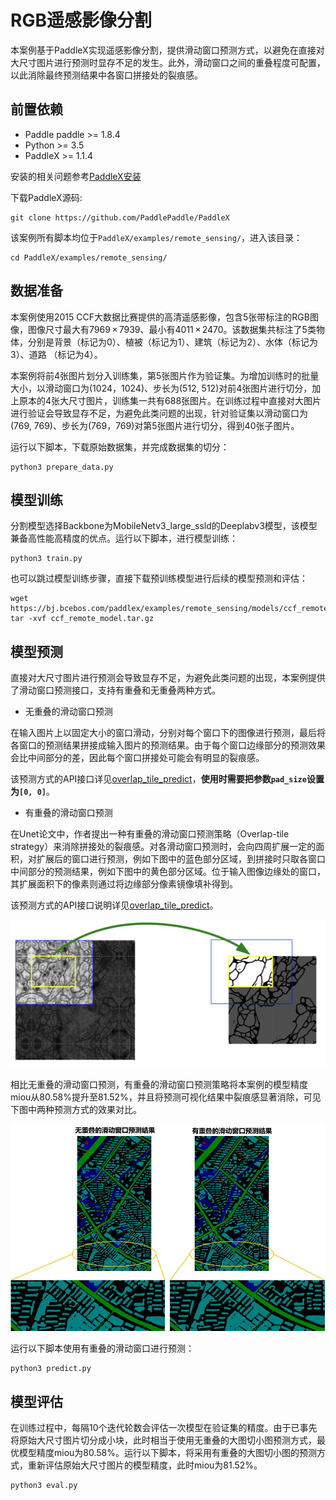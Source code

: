 # RGB遥感影像分割

本案例基于PaddleX实现遥感影像分割，提供滑动窗口预测方式，以避免在直接对大尺寸图片进行预测时显存不足的发生。此外，滑动窗口之间的重叠程度可配置，以此消除最终预测结果中各窗口拼接处的裂痕感。

## 前置依赖

* Paddle paddle >= 1.8.4
* Python >= 3.5
* PaddleX >= 1.1.4

安装的相关问题参考[PaddleX安装](../install.md)

下载PaddleX源码:

```
git clone https://github.com/PaddlePaddle/PaddleX
```

该案例所有脚本均位于`PaddleX/examples/remote_sensing/`，进入该目录：

```
cd PaddleX/examples/remote_sensing/
```

## 数据准备

本案例使用2015 CCF大数据比赛提供的高清遥感影像，包含5张带标注的RGB图像，图像尺寸最大有7969 × 7939、最小有4011 × 2470。该数据集共标注了5类物体，分别是背景（标记为0）、植被（标记为1）、建筑（标记为2）、水体（标记为3）、道路 （标记为4）。

本案例将前4张图片划分入训练集，第5张图片作为验证集。为增加训练时的批量大小，以滑动窗口为(1024，1024)、步长为(512, 512)对前4张图片进行切分，加上原本的4张大尺寸图片，训练集一共有688张图片。在训练过程中直接对大图片进行验证会导致显存不足，为避免此类问题的出现，针对验证集以滑动窗口为(769, 769)、步长为(769，769)对第5张图片进行切分，得到40张子图片。

运行以下脚本，下载原始数据集，并完成数据集的切分：

```
python3 prepare_data.py
```

## 模型训练

分割模型选择Backbone为MobileNetv3_large_ssld的Deeplabv3模型，该模型兼备高性能高精度的优点。运行以下脚本，进行模型训练：
```
python3 train.py
```

也可以跳过模型训练步骤，直接下载预训练模型进行后续的模型预测和评估：
```
wget https://bj.bcebos.com/paddlex/examples/remote_sensing/models/ccf_remote_model.tar.gz
tar -xvf ccf_remote_model.tar.gz
```

## 模型预测

直接对大尺寸图片进行预测会导致显存不足，为避免此类问题的出现，本案例提供了滑动窗口预测接口，支持有重叠和无重叠两种方式。

* 无重叠的滑动窗口预测

在输入图片上以固定大小的窗口滑动，分别对每个窗口下的图像进行预测，最后将各窗口的预测结果拼接成输入图片的预测结果。由于每个窗口边缘部分的预测效果会比中间部分的差，因此每个窗口拼接处可能会有明显的裂痕感。

该预测方式的API接口详见[overlap_tile_predict](https://paddlex.readthedocs.io/zh_CN/develop/apis/models/semantic_segmentation.html#overlap-tile-predict)，**使用时需要把参数`pad_size`设置为`[0, 0]`**。

* 有重叠的滑动窗口预测

在Unet论文中，作者提出一种有重叠的滑动窗口预测策略（Overlap-tile strategy）来消除拼接处的裂痕感。对各滑动窗口预测时，会向四周扩展一定的面积，对扩展后的窗口进行预测，例如下图中的蓝色部分区域，到拼接时只取各窗口中间部分的预测结果，例如下图中的黄色部分区域。位于输入图像边缘处的窗口，其扩展面积下的像素则通过将边缘部分像素镜像填补得到。

该预测方式的API接口说明详见[overlap_tile_predict](https://paddlex.readthedocs.io/zh_CN/develop/apis/models/semantic_segmentation.html#overlap-tile-predict)。

![](../../examples/remote_sensing/images/overlap_tile.png)

相比无重叠的滑动窗口预测，有重叠的滑动窗口预测策略将本案例的模型精度miou从80.58%提升至81.52%，并且将预测可视化结果中裂痕感显著消除，可见下图中两种预测方式的效果对比。

![](../../examples/remote_sensing/images/visualize_compare.jpg)

运行以下脚本使用有重叠的滑动窗口进行预测：
```
python3 predict.py
```

## 模型评估

在训练过程中，每隔10个迭代轮数会评估一次模型在验证集的精度。由于已事先将原始大尺寸图片切分成小块，此时相当于使用无重叠的大图切小图预测方式，最优模型精度miou为80.58%。运行以下脚本，将采用有重叠的大图切小图的预测方式，重新评估原始大尺寸图片的模型精度，此时miou为81.52%。
```
python3 eval.py
```
